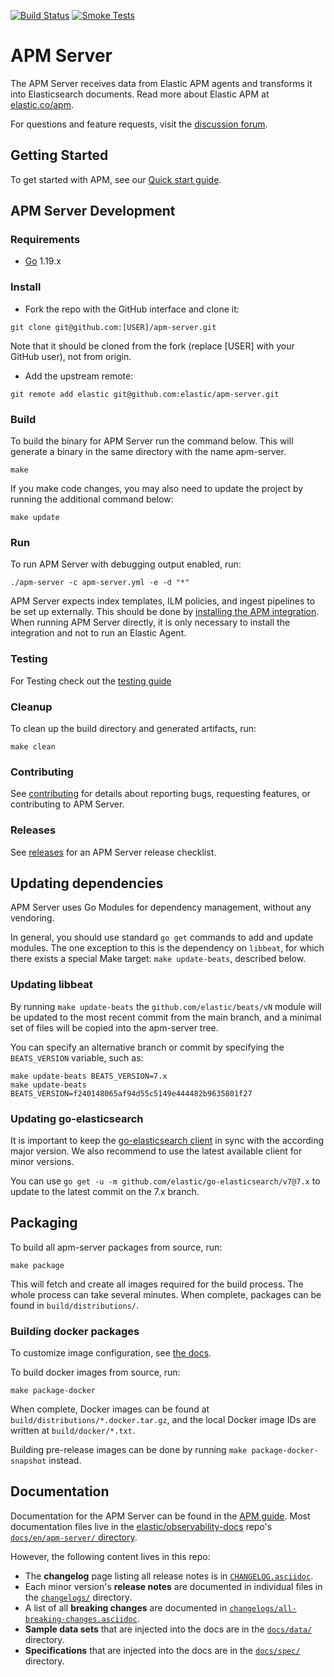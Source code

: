 [![Build Status](https://apm-ci.elastic.co/buildStatus/icon?job=apm-server/apm-server-mbp/main)](https://apm-ci.elastic.co/job/apm-server/job/apm-server-mbp/view/change-requests/job/main/)
[![Smoke Tests](https://github.com/elastic/apm-server/actions/workflows/smoke-tests-schedule.yml/badge.svg)](https://github.com/elastic/apm-server/actions/workflows/smoke-tests-schedule.yml)

# APM Server

The APM Server receives data from Elastic APM agents and transforms it into Elasticsearch documents.
Read more about Elastic APM at [elastic.co/apm](https://www.elastic.co/apm).

For questions and feature requests, visit the [discussion forum](https://discuss.elastic.co/c/apm).

## Getting Started

To get started with APM, see our [Quick start guide](https://www.elastic.co/guide/en/apm/guide/current/apm-quick-start.html).

## APM Server Development

### Requirements

* [Go][golang-download] 1.19.x

[golang-download]: https://golang.org/dl/

### Install

* Fork the repo with the GitHub interface and clone it:

```
git clone git@github.com:[USER]/apm-server.git
```

Note that it should be cloned from the fork (replace [USER] with your GitHub user), not from origin.

* Add the upstream remote:

```
git remote add elastic git@github.com:elastic/apm-server.git
```

### Build

To build the binary for APM Server run the command below. This will generate a binary
in the same directory with the name apm-server.

```
make
```

If you make code changes, you may also need to update the project by running the additional command below:

```
make update
```

### Run

To run APM Server with debugging output enabled, run:

```
./apm-server -c apm-server.yml -e -d "*"
```

APM Server expects index templates, ILM policies, and ingest pipelines to be set up externally.
This should be done by [installing the APM integration](https://www.elastic.co/guide/en/fleet/current/fleet-quick-start-traces.html#add-apm-integration).
When running APM Server directly, it is only necessary to install the integration and not to run an Elastic Agent.

### Testing

For Testing check out the [testing guide](dev_docs/TESTING.md)

### Cleanup

To clean up the build directory and generated artifacts, run:

```
make clean
```

### Contributing

See [contributing](CONTRIBUTING.md) for details about reporting bugs, requesting features,
or contributing to APM Server.

### Releases

See [releases](dev_docs/RELEASES.md) for an APM Server release checklist.

## Updating dependencies

APM Server uses Go Modules for dependency management, without any vendoring.

In general, you should use standard `go get` commands to add and update modules. The one exception to this
is the dependency on `libbeat`, for which there exists a special Make target: `make update-beats`, described
below.

### Updating libbeat

By running `make update-beats` the `github.com/elastic/beats/vN` module will be updated to the most recent
commit from the main branch, and a minimal set of files will be copied into the apm-server tree.

You can specify an alternative branch or commit by specifying the `BEATS_VERSION` variable, such as:

```
make update-beats BEATS_VERSION=7.x
make update-beats BEATS_VERSION=f240148065af94d55c5149e444482b9635801f27
```

### Updating go-elasticsearch

It is important to keep the [go-elasticsearch client](https://github.com/elastic/go-elasticsearch) in sync
with the according major version. We also recommend to use the latest available client for minor versions.

You can use `go get -u -m github.com/elastic/go-elasticsearch/v7@7.x` to update to the latest commit on the
7.x branch.

## Packaging

To build all apm-server packages from source, run:

```
make package
```

This will fetch and create all images required for the build process. The whole process can take several minutes.
When complete, packages can be found in `build/distributions/`.

### Building docker packages

To customize image configuration, see [the docs](https://www.elastic.co/guide/en/apm/server/current/running-on-docker.html).

To build docker images from source, run:

```
make package-docker
```

When complete, Docker images can be found at `build/distributions/*.docker.tar.gz`,
and the local Docker image IDs are written at `build/docker/*.txt`.

Building pre-release images can be done by running `make package-docker-snapshot` instead.

## Documentation

Documentation for the APM Server can be found in the [APM guide](https://www.elastic.co/guide/en/apm/guide/8.8/index.html). Most documentation files live in the [elastic/observability-docs](https://github.com/elastic/observability-docs) repo's [`docs/en/apm-server/` directory](https://github.com/elastic/observability-docs/tree/8.8/docs/en/apm-server).

However, the following content lives in this repo:

* The **changelog** page listing all release notes is in [`CHANGELOG.asciidoc`](/CHANGELOG.asciidoc).
* Each minor version's **release notes** are documented in individual files in the [`changelogs/`](/changelogs/) directory.
* A list of all **breaking changes** are documented in [`changelogs/all-breaking-changes.asciidoc`](/changelogs/all-breaking-changes.asciidoc).
* **Sample data sets** that are injected into the docs are in the [`docs/data/`](/docs/data/) directory.
* **Specifications** that are injected into the docs are in the [`docs/spec/`](/docs/spec/) directory.

